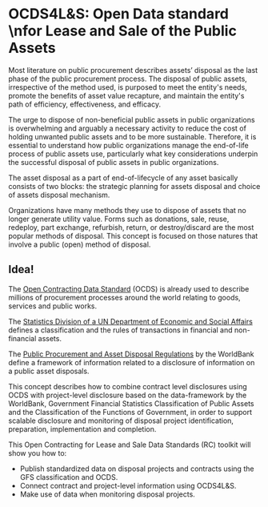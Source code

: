 # OCDS4L&S: Open Data standard \nfor Lease and Sale of the Public Assets

Most literature on public procurement describes assets’ disposal as the last phase of the public procurement process. The disposal of public assets, irrespective of the method used, is purposed to meet the entity's needs, promote the benefits of asset value recapture, and maintain the entity's path of efficiency, effectiveness, and efficacy. 

The urge to dispose of non-beneficial public assets in public organizations is overwhelming and arguably a necessary activity to reduce the cost of holding unwanted public assets and to be more sustainable. Therefore, it is essential to understand how public organizations manage the end-of-life process of public assets use, particularly what key considerations underpin the successful disposal of public assets in public organizations.

The asset disposal as a part of end-of-lifecycle of any asset basically consists of two blocks: the strategic planning for assets disposal and choice of assets disposal mechanism.

Organizations have many methods they use to dispose of assets that no longer generate utility value. Forms such as donations, sale, reuse, redeploy, part exchange, refurbish, return, or destroy/discard are the most popular methods of disposal. This concept is focused on those natures that involve a public (open) method of disposal.

## Idea!

The [Open Contracting Data Standard](https://standard.open-contracting.org/latest/en/) (OCDS) is already used to describe millions of procurement processes around the world relating to goods, services and public works. 

The [Statistics Division of a UN  Department of Economic and Social Affairs](http://unstats.un.org/unsd/) defines a classification and the rules of transactions in financial and non-financial assets.

The [Public Procurement and Asset Disposal Regulations](https://ppp.worldbank.org/public-private-partnership/library/public-procurement-and-asset-disposal-regulations) by the WorldBank define a framework of information related to a disclosure of information on a public asset disposals.

This concept describes how to combine contract level disclosures using OCDS with project-level disclosure based on the data-framework by the WorldBank, Government Financial Statistics Classification of Public Assets and the Classification of the Functions of Government, in order to support scalable disclosure and monitoring of disposal project identification, preparation, implementation and completion.

This Open Contracting for Lease and Sale Data Standards (RC) toolkit will show you how to:
- Publish standardized data on disposal projects and contracts using the GFS classification and OCDS.
- Connect contract and project-level information using OCDS4L&S.
- Make use of data when monitoring disposal projects.

